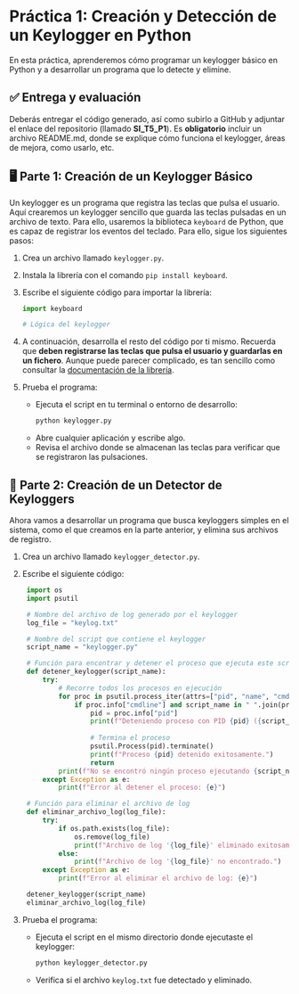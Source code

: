 # Práctica 1: Creación y Detección de un Keylogger en Python

En esta práctica, aprenderemos cómo programar un keylogger básico en Python y a desarrollar un programa que lo detecte y elimine. 

## ✅ Entrega y evaluación

Deberás entregar el código generado, así como subirlo a GitHub y adjuntar el enlace del repositorio (llamado **SI_T5_P1**). Es **obligatorio** incluir un archivo README.md, donde se explique cómo funciona el keylogger, áreas de mejora, como usarlo, etc.

## 🖥️ Parte 1: Creación de un Keylogger Básico

Un keylogger es un programa que registra las teclas que pulsa el usuario. Aquí crearemos un keylogger sencillo que guarda las teclas pulsadas en un archivo de texto. 
Para ello, usaremos la biblioteca ``keyboard`` de Python, que es capaz de registrar los eventos del teclado. Para ello, sigue los siguientes pasos:

1. Crea un archivo llamado `keylogger.py`.

2. Instala la librería con el comando `pip install keyboard`.
3. Escribe el siguiente código para importar la librería:

   ```python
   import keyboard  
   
   # Lógica del keylogger
   ```

4. A continuación, desarrolla el resto del código por ti mismo. Recuerda que **deben registrarse las teclas que pulsa el usuario y guardarlas en un fichero**. Aunque puede parecer complicado, es tan sencillo como consultar la [documentación de la librería](https://github.com/boppreh/keyboard).


3. Prueba el programa:
   - Ejecuta el script en tu terminal o entorno de desarrollo:
     ```bash
     python keylogger.py
     ```
   - Abre cualquier aplicación y escribe algo.
   - Revisa el archivo donde se almacenan las teclas para verificar que se registraron las pulsaciones.


## 🧹 Parte 2: Creación de un Detector de Keyloggers

Ahora vamos a desarrollar un programa que busca keyloggers simples en el sistema, como el que creamos en la parte anterior, y elimina sus archivos de registro.

1. Crea un archivo llamado `keylogger_detector.py`.

2. Escribe el siguiente código:

   ```python
    import os
    import psutil

    # Nombre del archivo de log generado por el keylogger
    log_file = "keylog.txt"

    # Nombre del script que contiene el keylogger
    script_name = "keylogger.py" 

    # Función para encontrar y detener el proceso que ejecuta este script
    def detener_keylogger(script_name):
        try:
            # Recorre todos los procesos en ejecución
            for proc in psutil.process_iter(attrs=["pid", "name", "cmdline"]):
                if proc.info["cmdline"] and script_name in " ".join(proc.info["cmdline"]):
                    pid = proc.info["pid"]
                    print(f"Deteniendo proceso con PID {pid} ({script_name})...")
                    
                    # Termina el proceso
                    psutil.Process(pid).terminate()
                    print(f"Proceso {pid} detenido exitosamente.")
                    return
            print(f"No se encontró ningún proceso ejecutando {script_name}.")
        except Exception as e:
            print(f"Error al detener el proceso: {e}")

    # Función para eliminar el archivo de log
    def eliminar_archivo_log(log_file):
        try:
            if os.path.exists(log_file):
                os.remove(log_file)
                print(f"Archivo de log '{log_file}' eliminado exitosamente.")
            else:
                print(f"Archivo de log '{log_file}' no encontrado.")
        except Exception as e:
            print(f"Error al eliminar el archivo de log: {e}")

    detener_keylogger(script_name)
    eliminar_archivo_log(log_file)

   ```

3. Prueba el programa:
   - Ejecuta el script en el mismo directorio donde ejecutaste el keylogger:
     ```bash
     python keylogger_detector.py
     ```
   - Verifica si el archivo `keylog.txt` fue detectado y eliminado.